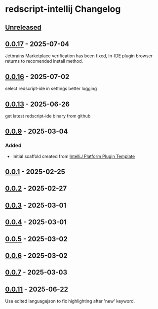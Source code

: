 <!-- Keep a Changelog guide -> https://keepachangelog.com -->

# redscript-intellij Changelog

## [Unreleased]

## [0.0.17] - 2025-07-04

Jetbrains Marketplace verification has been fixed, In-IDE plugin browser returns to recomended install method.

## [0.0.16] - 2025-07-02

select redscript-ide in settings
better logging

## [0.0.13] - 2025-06-26

get latest redscript-ide binary from github

## [0.0.9] - 2025-03-04

### Added

- Initial scaffold created from [IntelliJ Platform Plugin Template](https://github.com/JetBrains/intellij-platform-plugin-template)

## [0.0.1] - 2025-02-25

## [0.0.2] - 2025-02-27

## [0.0.3] - 2025-03-01

## [0.0.4] - 2025-03-01

## [0.0.5] - 2025-03-02

## [0.0.6] - 2025-03-02

## [0.0.7] - 2025-03-03

## [0.0.11] - 2025-06-22

Use edited languagejson to fix highlighting after 'new' keyword.

[Unreleased]: https://github.com/pawrequest/redscript-intellij/compare/v0.0.17...HEAD
[0.0.17]: https://github.com/pawrequest/redscript-intellij/compare/v0.0.16...v0.0.17
[0.0.16]: https://github.com/pawrequest/redscript-intellij/compare/v0.0.13...v0.0.16
[0.0.13]: https://github.com/pawrequest/redscript-intellij/compare/v0.0.9...v0.0.13
[0.0.11]: https://github.com/pawrequest/redscript-intellij/commits/v0.0.11
[0.0.9]: https://github.com/pawrequest/redscript-intellij/compare/v0.0.1...v0.0.9
[0.0.7]: https://github.com/pawrequest/redscript-intellij/compare/v0.0.11...v0.0.7
[0.0.6]: https://github.com/pawrequest/redscript-intellij/compare/v0.0.7...v0.0.6
[0.0.5]: https://github.com/pawrequest/redscript-intellij/compare/v0.0.6...v0.0.5
[0.0.4]: https://github.com/pawrequest/redscript-intellij/compare/v0.0.5...v0.0.4
[0.0.3]: https://github.com/pawrequest/redscript-intellij/compare/v0.0.4...v0.0.3
[0.0.2]: https://github.com/pawrequest/redscript-intellij/compare/v0.0.3...v0.0.2
[0.0.1]: https://github.com/pawrequest/redscript-intellij/compare/v0.0.2...v0.0.1
